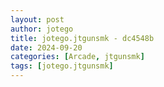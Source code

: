 ```yaml
---
layout: post
author: jotego
title: jotego.jtgunsmk - dc4548b
date: 2024-09-20
categories: [Arcade, jtgunsmk]
tags: [jotego.jtgunsmk]
---
```


